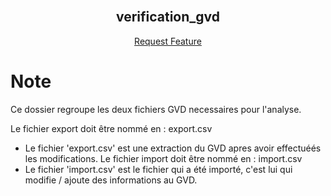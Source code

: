<!-- PROJECT LOGO -->
<br />
<div align="center">

  <h2 >verification_gvd</h3>
   <a href="https://github.com/ReseauOGF/verification_gvd/issues">Request Feature</a>
  </p>
</div>


# Note

Ce dossier regroupe les deux fichiers GVD necessaires pour l'analyse.

Le fichier export doit être nommé en : export.csv
  - Le fichier 'export.csv' est une extraction du GVD apres avoir effectuéés les modifications.
Le fichier import doit être nommé en : import.csv
  - Le fichier 'import.csv' est le fichier qui a été importé, c'est lui qui modifie / ajoute des informations au GVD.